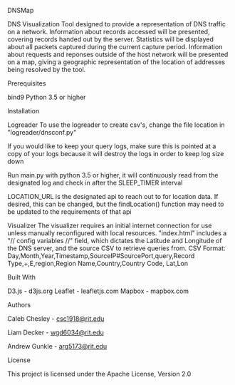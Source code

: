 DNSMap

DNS Visualization Tool designed to provide a representation of DNS traffic on a network.
Information about records accessed will be presented, covering records handed out by the server.
Statistics will be displayed about all packets captured during the current capture period.
Information about requests and reponses outside of the host network will be presented on a map,
giving a geographic representation of the location of addresses being resolved by the tool.


Prerequisites

bind9
Python 3.5 or higher


Installation

Logreader
To use the logreader to create csv's, change the file location in "logreader/dnsconf.py"

If you would like to keep your query logs, make sure this is pointed at a copy of your logs because it will destroy the logs in order to keep log size down

Run main.py with python 3.5 or higher, it will continuously read from the designated log and check in after the SLEEP\_TIMER interval

LOCATION\_URL is the designated api to reach out to for location data. If desired, this can be changed, but the findLocation() function may need to be updated to the requirements of that api

Visualizer
The visualizer requires an initial internet connection for use unless manually reconfigured with local resources.
"index.html" includes a "// config variables //" field, which dictates the Latitude and Longitude of the DNS server,
and the source CSV to retrieve queries from.
CSV Format:
Day,Month,Year,Timestamp,SourceIP#SourcePort,query,Record Type,+,E,region,Region Name,Country,Country Code, Lat,Lon


Built With

D3.js - d3js.org
Leaflet - leafletjs.com
Mapbox - mapbox.com


Authors

Caleb Chesley - csc1918@rit.edu

Liam Decker - wgd6034@rit.edu

Andrew Gunkle - arg5173@rit.edu


License

This project is licensed under the Apache License, Version 2.0
